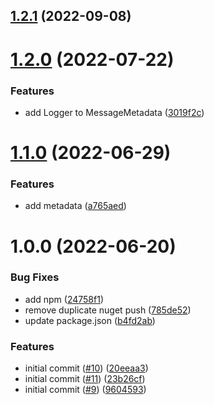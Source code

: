 ## [1.2.1](https://github.com/informatievlaanderen/basisregisters-aws-lambda/compare/v1.2.0...v1.2.1) (2022-09-08)

# [1.2.0](https://github.com/informatievlaanderen/basisregisters-aws-lambda/compare/v1.1.0...v1.2.0) (2022-07-22)


### Features

* add Logger to MessageMetadata ([3019f2c](https://github.com/informatievlaanderen/basisregisters-aws-lambda/commit/3019f2c7e5e1accfee657e8eece0b5eb636d4a64))

# [1.1.0](https://github.com/informatievlaanderen/basisregisters-aws-lambda/compare/v1.0.0...v1.1.0) (2022-06-29)


### Features

* add metadata ([a765aed](https://github.com/informatievlaanderen/basisregisters-aws-lambda/commit/a765aed5430c1af66cc5aaf541770e4c94ecc810))

# 1.0.0 (2022-06-20)


### Bug Fixes

* add npm ([24758f1](https://github.com/informatievlaanderen/basisregisters-aws-lambda/commit/24758f1a894baf470994047fbb80fd780bb68a68))
* remove duplicate nuget push ([785de52](https://github.com/informatievlaanderen/basisregisters-aws-lambda/commit/785de523b3053ed6111c438a4323103d1b6045e0))
* update package.json ([b4fd2ab](https://github.com/informatievlaanderen/basisregisters-aws-lambda/commit/b4fd2abbd49cf37c9df2999b9a2ab0d5d7b29587))


### Features

* initial commit ([#10](https://github.com/informatievlaanderen/basisregisters-aws-lambda/issues/10)) ([20eeaa3](https://github.com/informatievlaanderen/basisregisters-aws-lambda/commit/20eeaa39cda9719b51e2acd737e4cdedc052003e))
* initial commit ([#11](https://github.com/informatievlaanderen/basisregisters-aws-lambda/issues/11)) ([23b26cf](https://github.com/informatievlaanderen/basisregisters-aws-lambda/commit/23b26cfe53ec1e872a25cb7f75e4dbd185b02fc8))
* initial commit ([#9](https://github.com/informatievlaanderen/basisregisters-aws-lambda/issues/9)) ([9604593](https://github.com/informatievlaanderen/basisregisters-aws-lambda/commit/96045931b5e02a595d748f392247c3e87da9d206))
